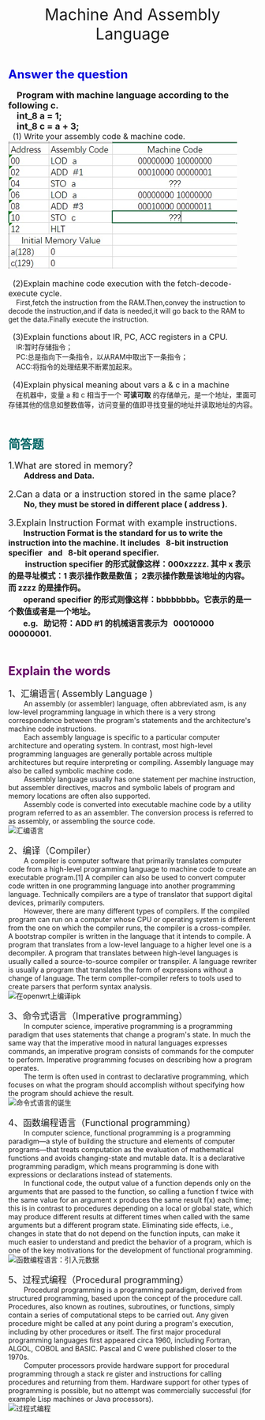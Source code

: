 <center><font size="6">Machine And Assembly Language</font></center><br><br>

**<font size="5" color="#0000dd">Answer the question</font>**<br><br>
**<font size="4">&nbsp;&nbsp;&nbsp;&nbsp;Program with machine language according to the following c.<br>&nbsp;&nbsp;&nbsp;&nbsp;int_8 a = 1;<br>&nbsp;&nbsp;&nbsp;&nbsp;int_8 c = a + 3;</font>**<br>
<font size="3">&nbsp;&nbsp;(1) Write your assembly code & machine code.</font><br>
![](图片/1.(1).jpg "1.(1)")<br><br>
<font size="3">&nbsp;&nbsp;(2)Explain machine code execution with the fetch-decode-execute cycle.</font><br>
&nbsp;&nbsp;&nbsp;&nbsp;First,fetch the instruction from the RAM.Then,convey the instruction to decode the instruction,and if data is needed,it will go back to the RAM to get the data.Finally execute the instruction.<br><br>
<font size="3">&nbsp;&nbsp;(3)Explain functions about IR, PC, ACC registers in a CPU.</font><br>
&nbsp;&nbsp;&nbsp;&nbsp;IR:暂时存储指令；<br>
&nbsp;&nbsp;&nbsp;&nbsp;PC:总是指向下一条指令，以从RAM中取出下一条指令；<br>
&nbsp;&nbsp;&nbsp;&nbsp;ACC:将指令的处理结果不断累加起来。<br><br>
<font size="3">&nbsp;&nbsp;(4)Explain physical meaning about vars a & c in a machine</font><br>
&nbsp;&nbsp;&nbsp;&nbsp;在机器中，变量 a 和 c 相当于一个 **可读可取** 的存储单元，是一个地址，里面可存储其他的信息如整数值等，访问变量的值即寻找变量的地址并读取地址的内容。<br><br><br><br>
**<font size="5" color="#006666">简答题</font>**<br><br>
<font size="4">1.What are stored in memory?</font><br>
&nbsp;&nbsp;&nbsp;&nbsp;&nbsp;&nbsp;&nbsp;&nbsp;**<font size="3">Address and Data.</font>**<br><br>
<font size="4">2.Can a data or a instruction stored in the same place?</font><br>
&nbsp;&nbsp;&nbsp;&nbsp;&nbsp;&nbsp;&nbsp;&nbsp;**<font size="3">No, they must be stored in different place ( address ).</font>**<br><br>
<font size="4">3.Explain Instruction Format with example instructions.</font><br>
**<font size="3">&nbsp;&nbsp;&nbsp;&nbsp;&nbsp;&nbsp;&nbsp;&nbsp;Instruction Format is the standard for us to write the instruction into the machine. It includes &nbsp;&nbsp;8-bit instruction specifier &nbsp;&nbsp;and &nbsp;&nbsp;8-bit operand specifier. <br>&nbsp;&nbsp;&nbsp;&nbsp;&nbsp;&nbsp;&nbsp;&nbsp; instruction specifier 的形式就像这样：000xzzzz. 其中 x 表示的是寻址模式：1 表示操作数是数值； 2表示操作数是该地址的内容。 而 zzzz 的是操作码。<br>&nbsp;&nbsp;&nbsp;&nbsp;&nbsp;&nbsp;&nbsp;&nbsp;operand specifier 的形式则像这样：bbbbbbbb。它表示的是一个数值或者是一个地址。<br> &nbsp;&nbsp;&nbsp;&nbsp;&nbsp;&nbsp;&nbsp;&nbsp;e.g. &nbsp;&nbsp;助记符：ADD #1 的机械语言表示为 &nbsp;&nbsp;00010000 00000001.</font>**<br><br><br><br>
**<font size="5" color="#660066">Explain the words</font>**<br><br>
<font size="4">1、汇编语言( Assembly Language )</font><br>
&nbsp;&nbsp;&nbsp;&nbsp;&nbsp;&nbsp;&nbsp;&nbsp;An assembly (or assembler) language, often abbreviated asm, is any low-level programming language in which there is a very strong correspondence between the program's statements and the architecture's machine code instructions.<br>
&nbsp;&nbsp;&nbsp;&nbsp;&nbsp;&nbsp;&nbsp;&nbsp;Each assembly language is specific to a particular computer architecture and operating system. In contrast, most high-level programming languages are generally portable across multiple architectures but require interpreting or compiling. Assembly language may also be called symbolic machine code.<br>
&nbsp;&nbsp;&nbsp;&nbsp;&nbsp;&nbsp;&nbsp;&nbsp;Assembly language usually has one statement per machine instruction, but assembler directives, macros and symbolic labels of program and memory locations are often also supported.<br>
&nbsp;&nbsp;&nbsp;&nbsp;&nbsp;&nbsp;&nbsp;&nbsp;Assembly code is converted into executable machine code by a utility program referred to as an assembler. The conversion process is referred to as assembly, or assembling the source code. <br>
![](https://timgsa.baidu.com/timg?image&quality=80&size=b9999_10000&sec=1541085956926&di=738cf7d6a7746ff2606f145366ef4c99&imgtype=jpg&src=http%3A%2F%2Fimg4.imgtn.bdimg.com%2Fit%2Fu%3D1149588789%2C3054250582%26fm%3D214%26gp%3D0.jpg "汇编语言")<br><br>
<font size="4">2、编译（Compiler）</font><br>
&nbsp;&nbsp;&nbsp;&nbsp;&nbsp;&nbsp;&nbsp;&nbsp;A compiler is computer software that primarily translates computer code from a high-level programming language to machine code to create an executable program.[1] A compiler can also be used to convert computer code written in one programming language into another programming language. Technically compilers are a type of translator that support digital devices, primarily computers.<br>
&nbsp;&nbsp;&nbsp;&nbsp;&nbsp;&nbsp;&nbsp;&nbsp;However, there are many different types of compilers. If the compiled program can run on a computer whose CPU or operating system is different from the one on which the compiler runs, the compiler is a cross-compiler. A bootstrap compiler is written in the language that it intends to compile. A program that translates from a low-level language to a higher level one is a decompiler. A program that translates between high-level languages is usually called a source-to-source compiler or transpiler. A language rewriter is usually a program that translates the form of expressions without a change of language. The term compiler-compiler refers to tools used to create parsers that perform syntax analysis. <br>
![](https://timgsa.baidu.com/timg?image&quality=80&size=b9999_10000&sec=1541086207428&di=6ea185fc6357d1b5eb1160af821d35b3&imgtype=0&src=http%3A%2F%2Fimg.it610.com%2Fimage%2Fproduct%2F20f28ce5e6ce40a0b5755c021050c15f.png "在openwrt上编译ipk")<br><br>
<font size="4">3、命令式语言（Imperative programming）</font><br>
&nbsp;&nbsp;&nbsp;&nbsp;&nbsp;&nbsp;&nbsp;&nbsp;In computer science, imperative programming is a programming paradigm that uses statements that change a program's state. In much the same way that the imperative mood in natural languages expresses commands, an imperative program consists of commands for the computer to perform. Imperative programming focuses on describing how a program operates.<br>
&nbsp;&nbsp;&nbsp;&nbsp;&nbsp;&nbsp;&nbsp;&nbsp;The term is often used in contrast to declarative programming, which focuses on what the program should accomplish without specifying how the program should achieve the result. <br>
![](https://image.baidu.com/search/detail?ct=503316480&z=&tn=baiduimagedetail&ipn=d&word=%E5%91%BD%E4%BB%A4%E5%BC%8F%E8%AF%AD%E8%A8%80&step_word=&ie=utf-8&in=&cl=2&lm=-1&st=-1&cs=3163201431,251762121&os=3176479660,3951532958&simid=2476510219,1297280499&pn=4&rn=1&di=53322338300&ln=161&fr=&fmq=1541076300556_R&ic=0&s=undefined&se=&sme=&tab=0&width=&height=&face=undefined&is=0,0&istype=2&ist=&jit=&bdtype=0&spn=0&pi=0&gsm=0&objurl=http%3A%2F%2Fdoc.ithao123.cn%2Fuploads%2Fu%2F48%2Fe6%2F48e6538f40c89ae605f96b9db4f1a88d.png&rpstart=0&rpnum=0&adpicid=0 "命令式语言的诞生")<br><br>
<font size="4">4、函数编程语言（Functional programming）</font><br>
&nbsp;&nbsp;&nbsp;&nbsp;&nbsp;&nbsp;&nbsp;&nbsp;In computer science, functional programming is a programming paradigm—a style of building the structure and elements of computer programs—that treats computation as the evaluation of mathematical functions and avoids changing-state and mutable data. It is a declarative programming paradigm, which means programming is done with expressions or declarations instead of statements. <br>&nbsp;&nbsp;&nbsp;&nbsp;&nbsp;&nbsp;&nbsp;&nbsp;In functional code, the output value of a function depends only on the arguments that are passed to the function, so calling a function f twice with the same value for an argument x produces the same result f(x) each time; this is in contrast to procedures depending on a local or global state, which may produce different results at different times when called with the same arguments but a different program state. Eliminating side effects, i.e., changes in state that do not depend on the function inputs, can make it much easier to understand and predict the behavior of a program, which is one of the key motivations for the development of functional programming.<br>
![](https://ss1.bdstatic.com/70cFuXSh_Q1YnxGkpoWK1HF6hhy/it/u=489692093,2492276856&fm=26&gp=0.jpg "函数编程语言：引入元数据")<br><br>
<font size="4">5、过程式编程（Procedural programming）</font><br>
&nbsp;&nbsp;&nbsp;&nbsp;&nbsp;&nbsp;&nbsp;&nbsp;Procedural programming is a programming paradigm, derived from structured programming, based upon the concept of the procedure call. Procedures, also known as routines, subroutines, or functions, simply contain a series of computational steps to be carried out. Any given procedure might be called at any point during a program's execution, including by other procedures or itself. The first major procedural programming languages first appeared circa 1960, including Fortran, ALGOL, COBOL and BASIC. Pascal and C were published closer to the 1970s.<br>
&nbsp;&nbsp;&nbsp;&nbsp;&nbsp;&nbsp;&nbsp;&nbsp;Computer processors provide hardware support for procedural programming through a stack re
gister and instructions for calling procedures and returning from them. Hardware support for other types of programming is possible, but no attempt was commercially successful (for example Lisp machines or Java processors). <br>
![](https://gss3.bdstatic.com/7Po3dSag_xI4khGkpoWK1HF6hhy/baike/c0%3Dbaike92%2C5%2C5%2C92%2C30/sign=3ba51fb40be93901420f856c1a853f82/962bd40735fae6cd3cf50cf505b30f2443a70fe4.jpg "过程式编程")